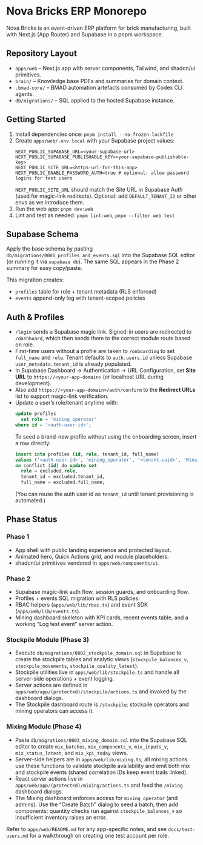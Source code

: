 # Nova Bricks ERP Monorepo

Nova Bricks is an event-driven ERP platform for brick manufacturing, built with Next.js (App Router) and Supabase in a pnpm workspace.

## Repository Layout

- `apps/web` – Next.js app with server components, Tailwind, and shadcn/ui primitives.
- `brain/` – Knowledge base PDFs and summaries for domain context.
- `.bmad-core/` – BMAD automation artefacts consumed by Codex CLI agents.
- `db/migrations/` – SQL applied to the hosted Supabase instance.

## Getting Started

1. Install dependencies once: `pnpm install --no-frozen-lockfile`
2. Create `apps/web/.env.local` with your Supabase project values:
   ```
   NEXT_PUBLIC_SUPABASE_URL=<your-supabase-url>
   NEXT_PUBLIC_SUPABASE_PUBLISHABLE_KEY=<your-supabase-publishable-key>
   NEXT_PUBLIC_SITE_URL=<https-url-for-this-app>
   NEXT_PUBLIC_ENABLE_PASSWORD_AUTH=true # optional: allow password logins for test users
   ```
   `NEXT_PUBLIC_SITE_URL` should match the Site URL in Supabase Auth (used for
   magic-link redirects). Optional: add `DEFAULT_TENANT_ID` or other envs as we
   introduce them.
3. Run the web app: `pnpm dev:web`
4. Lint and test as needed: `pnpm lint:web`, `pnpm --filter web test`

## Supabase Schema

Apply the base schema by pasting `db/migrations/0001_profiles_and_events.sql` into the Supabase SQL editor (or running it via `supabase db`). The same SQL appears in the Phase 2 summary for easy copy/paste.

This migration creates:
- `profiles` table for role + tenant metadata (RLS enforced)
- `events` append-only log with tenant-scoped policies

## Auth & Profiles

- `/login` sends a Supabase magic link. Signed-in users are redirected to `/dashboard`, which then sends them to the correct module route based on role.
- First-time users without a profile are taken to `/onboarding` to set `full_name` and `role`. Tenant defaults to `auth.users.id` unless Supabase `user_metadata.tenant_id` is already populated.
- In Supabase Dashboard → Authentication → URL Configuration, set **Site URL**
  to `https://<your-app-domain>` (or localhost URL during development).
- Also add `https://<your-app-domain>/auth/confirm` to the **Redirect URLs**
  list to support magic-link verification.
- Update a user’s role/tenant anytime with:
  ```sql
  update profiles
    set role = 'mining_operator'
  where id = '<auth-user-id>';
  ```
  To seed a brand-new profile without using the onboarding screen, insert a
  row directly:
  ```sql
  insert into profiles (id, role, tenant_id, full_name)
  values ('<auth-user-id>', 'mining_operator', '<tenant-uuid>', 'Mina Operator')
  on conflict (id) do update set
    role = excluded.role,
    tenant_id = excluded.tenant_id,
    full_name = excluded.full_name;
  ```
  (You can reuse the auth user id as `tenant_id` until tenant provisioning is
  automated.)

## Phase Status

### Phase 1
- App shell with public landing experience and protected layout.
- Animated hero, Quick Actions grid, and module placeholders.
- shadcn/ui primitives vendored in `apps/web/components/ui`.

### Phase 2
- Supabase magic-link auth flow, session guards, and onboarding flow.
- Profiles + events SQL migration with RLS policies.
- RBAC helpers (`apps/web/lib/rbac.ts`) and event SDK (`apps/web/lib/events.ts`).
- Mining dashboard skeleton with KPI cards, recent events table, and a working “Log test event” server action.

### Stockpile Module (Phase 3)
- Execute `db/migrations/0002_stockpile_domain.sql` in Supabase to create the
  stockpile tables and analytic views (`stockpile_balances_v`,
  `stockpile_movements`, `stockpile_quality_latest`).
- Stockpile utilities live in `apps/web/lib/stockpile.ts` and handle all
  server-side operations + event logging.
- Server actions are defined in `apps/web/app/(protected)/stockpile/actions.ts`
  and invoked by the dashboard dialogs.
- The Stockpile dashboard route is `/stockpile`; stockpile operators and mining
  operators can access it.

### Mixing Module (Phase 4)
- Paste `db/migrations/0003_mixing_domain.sql` into the Supabase SQL editor to
  create `mix_batches`, `mix_components_v`, `mix_inputs_v`, `mix_status_latest`,
  and `mix_kpi_today` views.
- Server-side helpers are in `apps/web/lib/mixing.ts`; all mixing actions use
  these functions to validate stockpile availability and emit both mix and
  stockpile events (shared correlation IDs keep event trails linked).
- React server actions live in `apps/web/app/(protected)/mixing/actions.ts` and
  feed the `/mixing` dashboard dialogs.
- The Mixing dashboard enforces access for `mixing_operator` (and admins). Use
  the “Create Batch” dialog to seed a batch, then add components; quantity
  checks run against `stockpile_balances_v` so insufficient inventory raises an
  error.

Refer to `apps/web/README.md` for any app-specific notes, and see
`docs/test-users.md` for a walkthrough on creating one test account per role.
